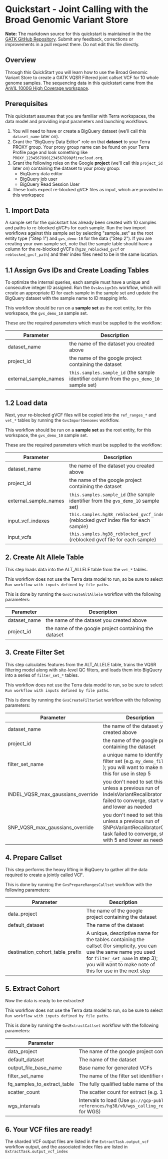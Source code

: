 # Quickstart - Joint Calling with the Broad Genomic Variant Store 

**Note:** The markdown source for this quickstart is maintained in the the  [GATK GitHub Repository](https://github.com/broadinstitute/gatk/blob/ah_var_store/scripts/variantstore/TERRA_QUICKSTART.md). Submit any feedback, corrections or improvements in a pull request there.  Do not edit this file directly.

## Overview
Through this QuickStart you will learn how to use the Broad Genomic Variant Store to create a GATK VQSR Filtered joint callset VCF for 10 whole genome samples. The sequencing data in this quickstart came from the [AnVIL 1000G High Coverage workspace](https://app.terra.bio/#workspaces/anvil-datastorage/1000G-high-coverage-2019).


## Prerequisites
This quickstart assumes that you are familiar with Terra workspaces, the data model and providing input parameters and launching workflows.

1. You will need to have or create a BigQuery dataset (we'll call this `dataset_name` later on).
2. Grant the "BigQuery Data Editor" role on that **dataset** to your Terra PROXY group.  Your proxy group name can be found on your Terra Profile page and look something like `PROXY_12345678901234567890@firecloud.org`.
3. Grant the following roles on the Google **project** (we'll call this `project_id` later on) containing the dataset to your proxy group:
    - BigQuery data editor
    - BigQuery job user
    - BigQuery Read Session User
4. These tools expect re-blocked gVCF files as input, which are provided in this workspace

## 1. Import Data
A sample set for the quickstart has already been created with 10 samples and paths to re-blocked gVCFs for each sample.  Run the two import workflows against this sample set by selecting "sample_set" as the root entity type ("Step 1") and `gvs_demo-10` for the data ("Step 2").  If you are creating your own sample set, note that the sample table should have a column for the re-blocked gVCFs (`hg38_reblocked_gvcf` or `reblocked_gvcf_path`) and their index files need to be in the same location.

## 1.1 Assign Gvs IDs and Create Loading Tables
To optimize the internal queries, each sample must have a unique and consecutive integer ID assigned. Run the `GvsAssignIds` workflow, which will create an appropriate ID for each sample in the sample set and update the BigQuery dataset with the sample name to ID mapping info.

This workflow should be run on a **sample set** as the root entity, for this workspace, the `gvs_demo_10` sample set.

These are the required parameters which must be supplied to the workflow:

| Parameter             | Description |
| --------------------- | ----------- |
| dataset_name          | the name of the dataset you created above       |
| project_id            | the name of the google project containing the dataset |
| external_sample_names | `this.samples.sample_id` (the sample identifier column from the `gvs_demo_10` sample set) |

## 1.2 Load data
Next, your re-blocked gVCF files will be copied into the `ref_ranges_*` and `vet_*` tables by running the `GvsImportGenomes` workflow.

This workflow should be run on a **sample set** as the root entity, for this workspace, the `gvs_demo_10` sample set.

These are the required parameters which must be supplied to the workflow:

| Parameter             | Description |
| --------------------- | ----------- |
| dataset_name          | the name of the dataset you created above       |
| project_id            | the name of the google project containing the dataset |
| external_sample_names | `this.samples.sample_id` (the sample identifier from the `gvs_demo_10` sample set) |
| input_vcf_indexes     | `this.samples.hg38_reblocked_gvcf_index` (reblocked gvcf index file for each sample) |
| input_vcfs            | `this.samples.hg38_reblocked_gvcf` (reblocked gvcf file for each sample) |

## 2. Create Alt Allele Table
This step loads data into the ALT_ALLELE table from the `vet_*` tables.

This workflow does not use the Terra data model to run, so be sure to select `Run workflow with inputs defined by file paths`.

This is done by running the `GvsCreateAltAllele` workflow with the following parameters:

| Parameter         | Description |
| ----------------- | ----------- |
| dataset_name      | the name of the dataset you created above  |
| project_id        | the name of the google project containing the dataset |

## 3. Create Filter Set
This step calculates features from the ALT_ALLELE table, trains the VQSR filtering model along with site-level QC filters, and loads them into BigQuery into a series of `filter_set_*` tables.  

This workflow does not use the Terra data model to run, so be sure to select `Run workflow with inputs defined by file paths`.

This is done by running the `GvsCreateFilterSet` workflow with the following parameters:

| Parameter                         | Description |
| --------------------------------- | ----------- |
| dataset_name                      | the name of the dataset you created above  |
| project_id                        | the name of the google project containing the dataset |
| filter_set_name                   | a unique name to identify this filter set (e.g. `my_demo_filters` ); you will want to make note of this for use in step 5 |
| INDEL_VQSR_max_gaussians_override | you don't need to set this unless a previous run of IndelsVariantRecalibrator task failed to converge, start with 3 and lower as needed |
| SNP_VQSR_max_gaussians_override   | you don't need to set this unless a previous run of SNPsVariantRecalibratorClassic task failed to converge, start with 5 and lower as needed |

## 4. Prepare Callset
This step performs the heavy lifting in BigQuery to gather all the data required to create a jointly called VCF.  


This is done by running the `GvsPrepareRangesCallset` workflow with the following parameters:

| Parameter                       | Description |
|-------------------------------- | ----------- |
| data_project                    | The name of the google project containing the dataset |
| default_dataset                 | The name of the dataset  |
| destination_cohort_table_prefix | A unique, descriptive name for the tables containing the callset (for simplicity, you can use the same name you used for `filter_set_name` in step 3); you will want to make note of this for use in the next step |

## 5. Extract Cohort
Now the data is ready to be extracted!

This workflow does not use the Terra data model to run, so be sure to select `Run workflow with inputs defined by file paths`.

This is done by running the `GvsExtractCallset` workflow with the following parameters:

| Parameter      | Description               |
| ----------------- |--------------------------|
| data_project | The name of the google project containing the dataset |
| default_dataset      | The name of the dataset  |
| output_file\_base\_name | Base name for generated VCFs  |
| filter\_set_name | The name of the filter set identifier created in step #3  |
| fq_samples_to_extract_table | The fully qualified table name of the samples to extract (e.g. <project>.<dataset>.sample_info) |
| scatter_count | The scatter count for extract (e.g. 100 for quickstart)  |
| wgs_intervals | Intervals to load (Use `gs://gcp-public-data--broad-references/hg38/v0/wgs_calling_regions.hg38.noCentromeres.noTelomeres.interval_list` for WGS) |

## 6. Your VCF files are ready!

The sharded VCF output files are listed in the `ExtractTask.output_vcf` workflow output, and the associated index files are listed in `ExtractTask.output_vcf_index`
